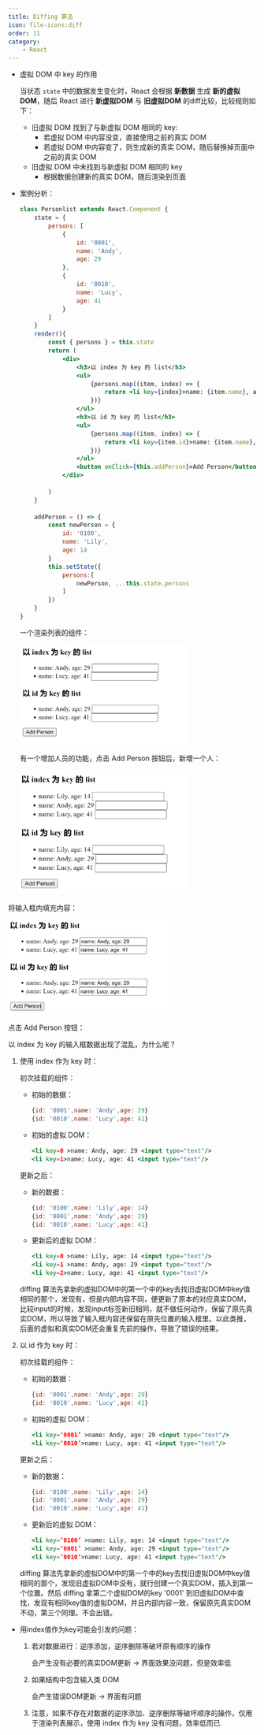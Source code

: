 ```yaml
---
title: Diffing 算法
icon: file-icons:diff
order: 11
category:
    - React
---
```


- 虚拟 DOM 中 key 的作用

  当状态 `state` 中的数据发生变化时，React 会根据 **新数据** 生成 **新的虚拟DOM**，随后 React 进行 **新虚拟DOM** 与 **旧虚拟DOM** 的diff比较，比较规则如下：

  - 旧虚拟 DOM 找到了与新虚拟 DOM 相同的 key:
    - 若虚拟 DOM 中内容没变，直接使用之前的真实 DOM
    - 若虚拟 DOM 中内容变了，则生成新的真实 DOM，随后替换掉页面中之前的真实 DOM
  - 旧虚拟 DOM 中未找到与新虚拟 DOM 相同的 key
    - 根据数据创建新的真实 DOM，随后渲染到页面

- 案例分析：

  ````jsx
  class Personlist extends React.Component {
      state = {
          persons: [
              {
                  id: '0001',
                  name: 'Andy',
                  age: 29
              },
              {
                  id: '0010',
                  name: 'Lucy',
                  age: 41
              }
          ]
      }
      render(){
          const { persons } = this.state
          return (
              <div>
                  <h3>以 index 为 key 的 list</h3>
                  <ul>
                      {persons.map((item, index) => {
                          return <li key={index}>name: {item.name}, age: {item.age} <input type="text"/></li>
                      })}
                  </ul>
                  <h3>以 id 为 key 的 list</h3>
                  <ul>
                      {persons.map((item, index) => {
                          return <li key={item.id}>name: {item.name}, age: {item.age} <input type="text"/></li>
                      })}
                  </ul>
                  <button onClick={this.addPerson}>Add Person</button>
              </div>
              
          )
      }
      
      addPerson = () => {
          const newPerson = {
              id: '0100',
              name: 'Lily',
              age: 14
          } 
          this.setState({
              persons:[
                  newPerson, ...this.state.persons
              ]
          })
      }
  }
  ````

  一个渲染列表的组件：

  <img src="../../../../../.vuepress/public/assets/images/web/framework/react/base/image-20220224212943485.png" alt="image-20220224212943485" style="zoom: 33%;" />

  有一个增加人员的功能，点击 Add Person 按钮后，新增一个人：

  <img src="../../../../../.vuepress/public/assets/images/web/framework/react/base/image-20220224213019861.png" alt="image-20220224213019861" style="zoom: 33%;" />

将输入框内填充内容：

<img src="../../../../../.vuepress/public/assets/images/web/framework/react/base/image-20220224214049715.png" alt="image-20220224214049715" style="zoom:33%;" />

点击 Add Person 按钮：

以 index 为 key 的输入框数据出现了混乱，为什么呢？

1. 使用 index 作为 key 时：

   初次挂载的组件：

   - 初始的数据：

     ````javascript
     {id: '0001',name: 'Andy',age: 29}
     {id: '0010',name: 'Lucy',age: 41}
     ````

   - 初始的虚拟 DOM：

     ````jsx
     <li key=0 >name: Andy, age: 29 <input type="text"/>
     <li key=1>name: Lucy, age: 41 <input type="text"/>
     ````

   更新之后：

   - 新的数据：

     ````jsx
     {id: '0100',name: 'Lily',age: 14}
     {id: '0001',name: 'Andy',age: 29}
     {id: '0010',name: 'Lucy',age: 41}
     ````

   - 更新后的虚拟 DOM：

     ````jsx
     <li key=0 >name: Lily, age: 14 <input type="text"/>
     <li key=1 >name: Andy, age: 29 <input type="text"/>
     <li key=2>name: Lucy, age: 41 <input type="text"/>
     ````

   diffing 算法先拿新的虚拟DOM中的第一个中的key去找旧虚拟DOM中key值相同的那个，发现有，但是内部内容不同，便更新了原本的对应真实DOM，比较input的时候，发现input标签新旧相同，就不做任何动作，保留了原先真实DOM，所以导致了输入框内容还保留在原先位置的输入框里。以此类推，后面的虚拟和真实DOM还会重复先前的操作，导致了错误的结果。

2. 以 id 作为 key 时：

   初次挂载的组件：

   - 初始的数据：

     ````javascript
     {id: '0001',name: 'Andy',age: 29}
     {id: '0010',name: 'Lucy',age: 41}
     ````

   - 初始的虚拟 DOM：

     ````jsx
     <li key=‘0001’ >name: Andy, age: 29 <input type="text"/>
     <li key=‘0010’>name: Lucy, age: 41 <input type="text"/>
     ````

   更新之后：

   - 新的数据：

     ````jsx
     {id: '0100',name: 'Lily',age: 14}
     {id: '0001',name: 'Andy',age: 29}
     {id: '0010',name: 'Lucy',age: 41}
     ````

   - 更新后的虚拟 DOM：

     ````jsx
     <li key=‘0100’ >name: Lily, age: 14 <input type="text"/>
     <li key=‘0001’ >name: Andy, age: 29 <input type="text"/>
     <li key=‘0010’>name: Lucy, age: 41 <input type="text"/>
     ````

   diffing 算法先拿新的虚拟DOM中的第一个中的key去找旧虚拟DOM中key值相同的那个，发现旧虚拟DOM中没有，就行创建一个真实DOM，插入到第一个位置。然后 diffing 拿第二个虚拟DOM的key '0001' 到旧虚拟DOM中查找，发现有相同key值的虚拟DOM，并且内部内容一致，保留原先真实DOM不动，第三个同理。不会出错。

- 用index值作为key可能会引发的问题：

  1. 若对数据进行：逆序添加，逆序删除等破坏原有顺序的操作

     会产生没有必要的真实DOM更新 → 界面效果没问题，但是效率低

  2. 如果结构中包含输入类 DOM

     会产生错误DOM更新 → 界面有问题

  3. 注意，如果不存在对数据的逆序添加、逆序删除等破坏顺序的操作，仅用于渲染列表展示，使用 index 作为 key 没有问题，效率低而已